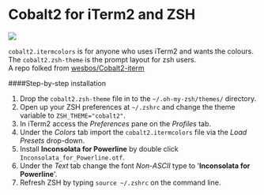 # Cobalt2 for iTerm2 and ZSH

![](http://wes.io/Ub3k/content)

`cobalt2.itermcolors` is for anyone who uses iTerm2 and wants the colours.  
The `cobalt2.zsh-theme` is the prompt layout for zsh users.   
A repo folked from [wesbos/Cobalt2-iterm](https://github.com/wesbos/Cobalt2-iterm)   

####Step-by-step installation
1. Drop the `cobalt2.zsh-theme` file in to the `~/.oh-my-zsh/themes/` directory.
2. Open up your ZSH preferences at `~/.zshrc` and change the theme variable to `ZSH_THEME="cobalt2"`.
3. In iTerm2 access the *Preferences* pane on the *Profiles* tab.
4. Under the *Colors* tab import the `cobalt2.itermcolors` file via the *Load Presets* drop-down.
5. Install **Inconsolata for Powerline** by double click `Inconsolata_for_Powerline.otf`.
6. Under the *Text* tab change the font *Non-ASCII* type to '**Inconsolata for Powerline**'. 
7. Refresh ZSH by typing `source ~/.zshrc` on the command line.
